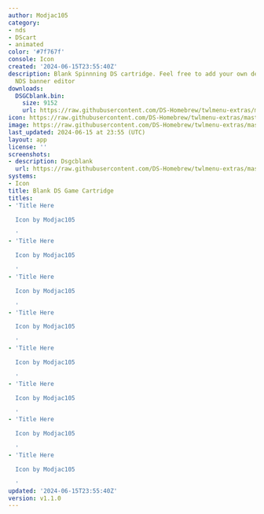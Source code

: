 ```yaml
---
author: Modjac105
category:
- nds
- DScart
- animated
color: '#7f767f'
console: Icon
created: '2024-06-15T23:55:40Z'
description: Blank Spinnning DS cartridge. Feel free to add your own designs with
  NDS banner editor
downloads:
  DSGCblank.bin:
    size: 9152
    url: https://raw.githubusercontent.com/DS-Homebrew/twlmenu-extras/master/_nds/TWiLightMenu/icons/DSGCblank.bin
icon: https://raw.githubusercontent.com/DS-Homebrew/twlmenu-extras/master/_nds/TWiLightMenu/icons/gif/DSGCblank.gif
image: https://raw.githubusercontent.com/DS-Homebrew/twlmenu-extras/master/_nds/TWiLightMenu/icons/gif/DSGCblank.gif
last_updated: 2024-06-15 at 23:55 (UTC)
layout: app
license: ''
screenshots:
- description: Dsgcblank
  url: https://raw.githubusercontent.com/DS-Homebrew/twlmenu-extras/master/_nds/TWiLightMenu/icons/gif/DSGCblank.gif
systems:
- Icon
title: Blank DS Game Cartridge
titles:
- 'Title Here

  Icon by Modjac105

  '
- 'Title Here

  Icon by Modjac105

  '
- 'Title Here

  Icon by Modjac105

  '
- 'Title Here

  Icon by Modjac105

  '
- 'Title Here

  Icon by Modjac105

  '
- 'Title Here

  Icon by Modjac105

  '
- 'Title Here

  Icon by Modjac105

  '
- 'Title Here

  Icon by Modjac105

  '
updated: '2024-06-15T23:55:40Z'
version: v1.1.0
---
```

